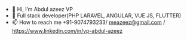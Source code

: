 - 👋 Hi, I’m Abdul azeez VP
- 👀 Full stack developer(PHP LARAVEL, ANGULAR, VUE JS, FLUTTER)
- 📫 How to reach me +91-9074793233/ meazeez@gmail.com / https://www.linkedin.com/in/vp-abdul-azeez


